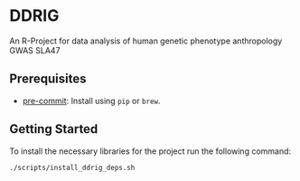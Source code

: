# DDRIG

An R-Project for data analysis of human genetic phenotype anthropology GWAS SLA47

## Prerequisites ##

* [pre-commit](https://pre-commit.com/): Install using `pip` or `brew`.

## Getting Started ##

To install the necessary libraries for the project run the following command:
```
./scripts/install_ddrig_deps.sh
```
